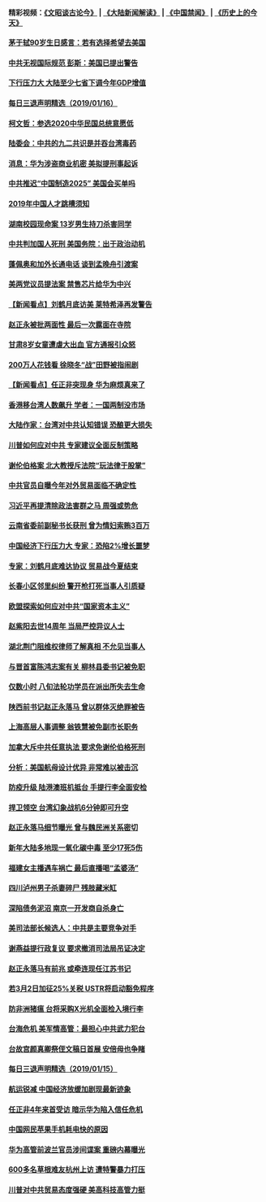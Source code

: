 #### 精彩视频：[《文昭谈古论今》](https://github.com/gfw-breaker/wenzhao/blob/master/README.md?t=01170630) | [《大陆新闻解读》](https://github.com/gfw-breaker/ntdtv-comedy/blob/master/README.md?t=01170630) | [《中国禁闻》](https://github.com/gfw-breaker/ntdtv-news/blob/master/README.md?t=01170630) | [《历史上的今天》](https://github.com/gfw-breaker/today-in-history/blob/master/README.md?t=01170630) 

#### [茅于轼90岁生日感言：若有选择希望去美国](../pages/nsc413/n10981077.md?t=01170630) 


#### [中共无视国际规范 彭斯：美国已提出警告](../pages/nsc413/n10980891.md?t=01170630) 

#### [下行压力大 大陆至少七省下调今年GDP增值](../pages/nsc413/n10980663.md?t=01170630) 

#### [每日三退声明精选（2019/01/16）](../pages/nsc413/n10981102.md?t=01170630) 

#### [柯文哲：参选2020中华民国总统意愿低](../pages/nsc413/n10981016.md?t=01170630) 

#### [陆委会：中共的九二共识是并吞台湾毒药](../pages/nsc413/n10980921.md?t=01170630) 

#### [消息：华为涉盗商业机密 美拟提刑事起诉](../pages/nsc413/n10980593.md?t=01170630) 

#### [中共推迟“中国制造2025” 美国会买单吗](../pages/nsc413/n10980497.md?t=01170630) 

#### [2019年中国人才跳槽须知](../pages/nsc413/n10980432.md?t=01170630) 

#### [湖南校园现命案 13岁男生持刀杀害同学](../pages/nsc413/n10980342.md?t=01170630) 

#### [中共判加国人死刑 美国务院：出于政治动机](../pages/nsc413/n10980469.md?t=01170630) 

#### [蓬佩奥和加外长通电话 谈到孟晚舟引渡案](../pages/nsc413/n10980431.md?t=01170630) 

#### [美两党议员提法案 禁售芯片给华为中兴](../pages/nsc413/n10980446.md?t=01170630) 

#### [【新闻看点】刘鹤月底访美 莱特希泽再发警告](../pages/nsc413/n10980237.md?t=01170630) 

#### [赵正永被批两面性 最后一次露面在寺院](../pages/nsc413/n10980222.md?t=01170630) 

#### [甘肃8岁女童遭虐大出血 官方通报引众怒](../pages/nsc413/n10980349.md?t=01170630) 

#### [200万人花钱看 徐晓冬“战”田野被指闹剧](../pages/nsc413/n10980069.md?t=01170630) 

#### [【新闻看点】任正非突现身 华为麻烦真来了](../pages/nsc413/n10980235.md?t=01170630) 

#### [香港移台湾人数飙升 学者：一国两制没市场](../pages/nsc413/n10979629.md?t=01170630) 

#### [大陆作家：台湾对中共认知错误 恐酿更大损失](../pages/nsc413/n10978826.md?t=01170630) 

#### [川普如何应对中共 专家建议全面反制策略](../pages/nsc413/n10980184.md?t=01170630) 

#### [谢伦伯格案 北大教授斥法院“玩法律于股掌”](../pages/nsc413/n10980161.md?t=01170630) 

#### [中共官员自曝今年对外贸易面临不确定性](../pages/nsc413/n10979984.md?t=01170630) 

#### [习近平再提清除政法害群之马 周强或势危](../pages/nsc413/n10979884.md?t=01170630) 

#### [云南省委前副秘书长获刑 曾为情妇索贿3百万](../pages/nsc413/n10980135.md?t=01170630) 

#### [中国经济下行压力大 专家：恐陷2%增长噩梦](../pages/nsc413/n10979836.md?t=01170630) 

#### [专家：刘鹤月底难达协议 贸易战今夏结束](../pages/nsc413/n10979976.md?t=01170630) 

#### [长春小区邻里纠纷 警开枪打死当事人引质疑](../pages/nsc413/n10979806.md?t=01170630) 

#### [欧盟探索如何应对中共“国家资本主义”](../pages/nsc413/n10979979.md?t=01170630) 

#### [赵紫阳去世14周年 当局严控异议人士](../pages/nsc413/n10979853.md?t=01170630) 


#### [湖北荆门阻维权律师了解真相 不允见当事人](../pages/nsc413/n10979547.md?t=01170630) 

#### [与晋首富陈鸿志案有关 柳林县委书记被免职](../pages/nsc413/n10979498.md?t=01170630) 

#### [仅数小时 八旬法轮功学员在派出所失去生命](../pages/nsc413/n10979397.md?t=01170630) 

#### [陕西前书记赵正永落马 曾以群体灭绝罪被告](../pages/nsc413/n10977410.md?t=01170630) 

#### [上海高层人事调整 翁铁慧被免副市长职务](../pages/nsc413/n10979070.md?t=01170630) 

#### [加拿大斥中共任意执法 要求免谢伦伯格死刑](../pages/nsc413/n10979429.md?t=01170630) 

#### [分析：美国航母设计优异 非常难以被击沉](../pages/nsc413/n10979292.md?t=01170630) 

#### [防疫升级 陆港澳班机抵台 手提行李全面安检](../pages/nsc413/n10979138.md?t=01170630) 

#### [捍卫领空 台湾幻象战机6分钟即可升空](../pages/nsc413/n10978855.md?t=01170630) 

#### [赵正永落马细节曝光 曾与魏民洲关系密切](../pages/nsc413/n10978797.md?t=01170630) 

#### [新年大陆多地现一氧化碳中毒 至少17死5伤](../pages/nsc413/n10978653.md?t=01170630) 

#### [福建女主播遇车祸亡 最后直播喝“孟婆汤”](../pages/nsc413/n10978708.md?t=01170630) 

#### [四川泸州男子杀妻碎尸 残肢藏米缸](../pages/nsc413/n10978439.md?t=01170630) 

#### [深陷债务泥沼 南京一开发商自杀身亡](../pages/nsc413/n10978517.md?t=01170630) 

#### [美司法部长候选人：中共是主要竞争对手](../pages/nsc413/n10978457.md?t=01170630) 

#### [谢燕益提行政复议 要求撤消司法局吊证决定](../pages/nsc413/n10978446.md?t=01170630) 

#### [赵正永落马有前兆 或牵连现任江苏书记](../pages/nsc413/n10978408.md?t=01170630) 

#### [若3月2日加征25%关税 USTR将启动豁免程序](../pages/nsc413/n10978421.md?t=01170630) 

#### [防非洲猪瘟 台将采购X光机全面检入境行李](../pages/nsc413/n10978357.md?t=01170630) 

#### [台海危机 美军情高管：最担心中共武力犯台](../pages/nsc413/n10978241.md?t=01170630) 

#### [台故宫颜真卿祭侄文稿日首展 安倍母也争睹](../pages/nsc413/n10978253.md?t=01170630) 

#### [每日三退声明精选（2019/01/15）](../pages/nsc413/n10978381.md?t=01170630) 

#### [航运锐减 中国经济放缓加剧现最新迹象](../pages/nsc413/n10978088.md?t=01170630) 

#### [任正非4年来首受访 暗示华为陷入信任危机](../pages/nsc413/n10977688.md?t=01170630) 

#### [中国网民苹果手机耗电快的原因](../pages/nsc413/n10977534.md?t=01170630) 

#### [华为高管前波兰官员涉间谍案 重磅内幕曝光](../pages/nsc413/n10978092.md?t=01170630) 

#### [600多名草根难友杭州上访 遭特警暴力打压](../pages/nsc413/n10977720.md?t=01170630) 

#### [川普对中共贸易态度强硬 美高科技高管力挺](../pages/nsc413/n10977844.md?t=01170630) 

